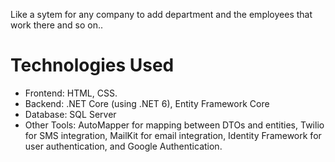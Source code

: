 Like a sytem for any company to add department and the employees that work there and so on..
# Technologies Used
- Frontend: HTML, CSS. 
- Backend: .NET Core (using .NET 6), Entity Framework Core
- Database: SQL Server
- Other Tools: AutoMapper for mapping between DTOs and entities, Twilio for SMS integration, MailKit for email integration, Identity Framework for user authentication, and Google Authentication.
